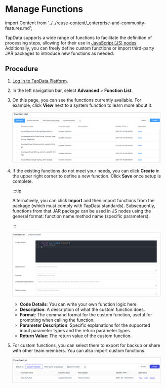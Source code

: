 # Manage Functions
import Content from '../../reuse-content/_enterprise-and-community-features.md';

<Content />

TapData supports a wide range of functions to facilitate the definition of processing steps, allowing for their use in [JavaScript (JS) nodes](../data-development/process-node#js-process). Additionally, you can freely define custom functions or import third-party JAR packages to introduce new functions as needed.

## Procedure

1. [Log in to TapData Platform](../log-in.md).

2. In the left navigation bar, select **Advanced** > **Function List**.

3. On this page, you can see the functions currently available. For example, click **View** next to a system function to learn more about it.

   ![View Functions](../../images/view_functions.png)

4. If the existing functions do not meet your needs, you can click **Create** in the upper right corner to define a new function. Click **Save** once setup is complete.

   :::tip

   Alternatively, you can click **Import** and then import functions from the package (which must comply with TapData standards). Subsequently, functions from that JAR package can be used in JS nodes using the general format: function name.method name (specific parameters).

   :::

   ![](../../images/create_function.png)

   - **Code Details**: You can write your own function logic here.
   - **Description**: A description of what the custom function does.
   - **Format**: The command format for the custom function, useful for prompting when calling the function.
   - **Parameter Description**: Specific explanations for the supported input parameter types and the return parameter types.
   - **Return Value**: The return value of the custom function.

5. For custom functions, you can select them to export for backup or share with other team members. You can also import custom functions.

   ![Import/Export Functions](../../images/import_export_functions.png)